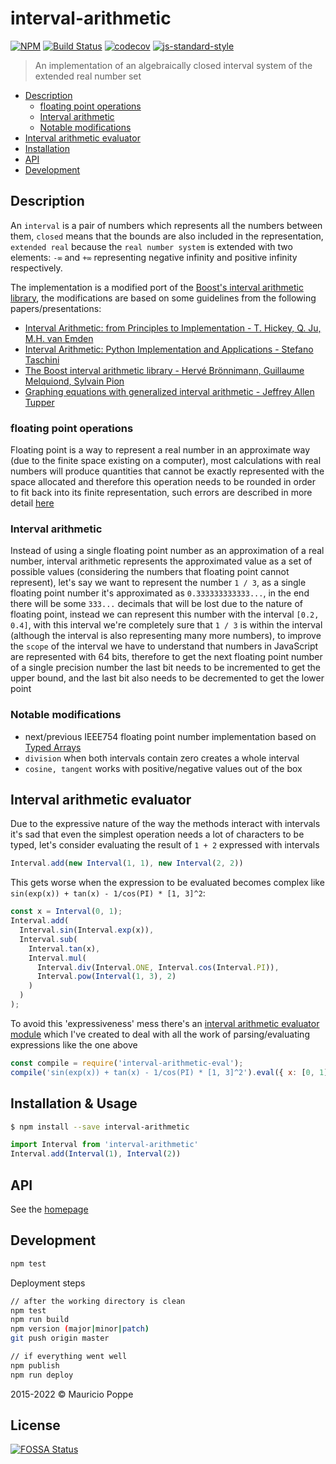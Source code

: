 # interval-arithmetic

[![NPM][npm-image]][npm-url]
[![Build Status][travis-image]][travis-url]
[![codecov](https://codecov.io/gh/mauriciopoppe/interval-arithmetic/branch/master/graph/badge.svg)](https://codecov.io/gh/mauriciopoppe/interval-arithmetic)
[![js-standard-style](https://img.shields.io/badge/code%20style-standard-brightgreen.svg)](https://github.com/feross/standard)

> An implementation of an algebraically closed interval system of the extended real number set

- [Description](#description)
  - [floating point operations](#floating-point-operations)
  - [Interval arithmetic](#interval-arithmetic)
  - [Notable modifications](#notable-modifications)
- [Interval arithmetic evaluator](#interval-arithmetic-evaluator)
- [Installation](#installation)
- [API](#api)
- [Development](#development)


## Description

An `interval` is a pair of numbers which represents all the numbers between them, `closed`
means that the bounds are also included in the representation, `extended real` because the
`real number system` is extended with two elements: `-∞` and `+∞` representing negative infinity
and positive infinity respectively.

The implementation is a modified port of the [Boost's interval arithmetic library](http://www.boost.org/doc/libs/1_58_0/libs/numeric/interval/doc/interval.htm),
the modifications are based on some guidelines from the following papers/presentations:

- [Interval Arithmetic: from Principles to Implementation - T. Hickey, Q. Ju, M.H. van Emden](http://fab.cba.mit.edu/classes/S62.12/docs/Hickey_interval.pdf)
- [Interval Arithmetic: Python Implementation and Applications - Stefano Taschini](http://conference.scipy.org/proceedings/scipy2008/paper_3/full_text.pdf)
- [The Boost interval arithmetic library - Hervé Brönnimann, Guillaume Melquiond, Sylvain Pion](https://www.lri.fr/~melquion/doc/03-rnc5-expose.pdf)
- [Graphing equations with generalized interval arithmetic - Jeffrey Allen Tupper](http://www.dgp.toronto.edu/~mooncake/thesis.pdf)

### floating point operations

Floating point is a way to represent a real number in an approximate way (due to the finite
space existing on a computer), most calculations with real numbers will produce quantities that
cannot be exactly represented with the space allocated and therefore this operation needs
to be rounded in order to fit back into its finite representation, such errors are described in
more detail [here](http://docs.oracle.com/cd/E19957-01/806-3568/ncg_goldberg.html#689)

### Interval arithmetic

Instead of using a single floating point number as an approximation of a real number, interval
arithmetic represents the approximated value as a set of possible values (considering the numbers
that floating point cannot represent), let's say we want to represent the number `1 / 3`, as a single
floating point number it's approximated as `0.333333333333...`, in the end there will be some `333...`
decimals that will be lost due to the nature of floating point, instead we can represent this
number with the interval `[0.2, 0.4]`, with this interval we're completely sure that `1 / 3` is within
the interval (although the interval is also representing many more numbers), to improve the `scope`
of the interval we have to understand that numbers in JavaScript are represented with 64 bits,
therefore to get the next floating point number of a single precision number the last bit
needs to be incremented to get the upper bound, and the last bit also needs to be decremented
to get the lower point

### Notable modifications

- next/previous IEEE754 floating point number implementation based on [Typed Arrays](https://developer.mozilla.org/en-US/docs/Web/JavaScript/Typed_arrays)
- `division` when both intervals contain zero creates a whole interval
- `cosine, tangent` works with positive/negative values out of the box

## Interval arithmetic evaluator

Due to the expressive nature of the way the methods interact with intervals it's sad that even the simplest
operation needs a lot of characters to be typed, let's consider evaluating the result of `1 + 2` expressed
with intervals

```javascript
Interval.add(new Interval(1, 1), new Interval(2, 2))
```

This gets worse when the expression to be evaluated becomes complex like `sin(exp(x)) + tan(x) - 1/cos(PI) * [1, 3]^2`:

```javascript
const x = Interval(0, 1);
Interval.add(
  Interval.sin(Interval.exp(x)),
  Interval.sub(
    Interval.tan(x),
    Interval.mul(
      Interval.div(Interval.ONE, Interval.cos(Interval.PI)),
      Interval.pow(Interval(1, 3), 2)
    )
  )
);
```

To avoid this 'expressiveness' mess there's an [interval arithmetic evaluator module](https://github.com/maurizzzio/interval-arithmetic-eval)
which I've created to deal with all the work of parsing/evaluating expressions like the one above

```javascript
const compile = require('interval-arithmetic-eval');
compile('sin(exp(x)) + tan(x) - 1/cos(PI) * [1, 3]^2').eval({ x: [0, 1] })
```

## Installation & Usage

```sh
$ npm install --save interval-arithmetic
```

```js
import Interval from 'interval-arithmetic'
Interval.add(Interval(1), Interval(2))
```

## API

See the [homepage](http://mauriciopoppe.github.io/interval-arithmetic/)

## Development

```sh
npm test
```

Deployment steps

```sh
// after the working directory is clean
npm test
npm run build
npm version (major|minor|patch)
git push origin master

// if everything went well
npm publish
npm run deploy
```


2015-2022 © Mauricio Poppe

[npm-image]: https://img.shields.io/npm/v/interval-arithmetic.svg?style=flat
[npm-url]: https://npmjs.org/package/interval-arithmetic
[travis-image]: https://travis-ci.org/mauriciopoppe/interval-arithmetic.svg?branch=master
[travis-url]: https://travis-ci.org/mauriciopoppe/interval-arithmetic
[david-image]: https://david-dm.org/mauriciopoppe/interval-arithmetic.svg
[david-url]: https://david-dm.org/mauriciopoppe/interval-arithmetic


## License

[![FOSSA Status](https://app.fossa.com/api/projects/git%2Bgithub.com%2Fmauriciopoppe%2Finterval-arithmetic.svg?type=large)](https://app.fossa.com/projects/git%2Bgithub.com%2Fmauriciopoppe%2Finterval-arithmetic?ref=badge_large)

